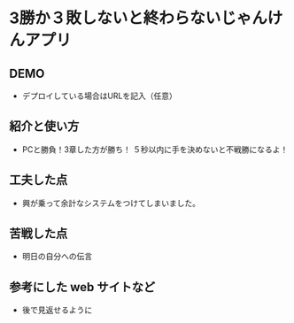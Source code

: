 # 3勝か３敗しないと終わらないじゃんけんアプリ

## DEMO

  - デプロイしている場合はURLを記入（任意）

## 紹介と使い方

  - PCと勝負！3章した方が勝ち！
  ５秒以内に手を決めないと不戦勝になるよ！

## 工夫した点

  - 興が乗って余計なシステムをつけてしまいました。

## 苦戦した点

  - 明日の自分への伝言

## 参考にした web サイトなど

  - 後で見返せるように